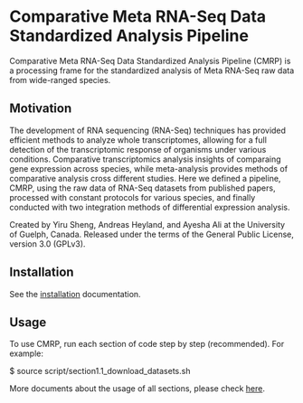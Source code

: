 # Comparative Meta RNA-Seq Data Standardized Analysis Pipeline
Comparative Meta RNA-Seq Data Standardized Analysis Pipeline (CMRP) is a processing frame for the standardized analysis of Meta RNA-Seq raw data from wide-ranged species.

## Motivation
The development of RNA sequencing (RNA-Seq) techniques has provided efficient methods to analyze whole transcriptomes, allowing for a full detection of the transcriptomic response of organisms under various conditions. Comparative transcriptomics analysis insights of comparaing gene expression across species, while meta-analysis provides methods of comparative analysis cross different studies. Here we defined a pipeline, CMRP, using the raw data of RNA-Seq datasets from published papers, processed with constant protocols for various species, and finally conducted with two integration methods of differential expression analysis.  

Created by Yiru Sheng, Andreas Heyland, and Ayesha Ali at the University of Guelph, Canada. Released under the terms of the General Public License, version 3.0 (GPLv3).

## Installation
See the [installation](https://github.com/rubysheng/CMRP/blob/bombina/doc/Install.md) documentation.

## Usage
To use CMRP, run each section of code step by step (recommended). For example:

  $ source script/section1.1_download_datasets.sh


More documents about the usage of all sections, please check [here](https://github.com/rubysheng/CMRP/blob/bombina/doc/Usage.md).
